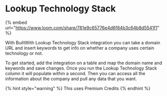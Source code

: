 # Lookup Technology Stack

{% embed url="https://www.loom.com/share/781e9c65776e4d6f84b3c64b8d5541f1" %}

With BuiltWith Lookup Technology Stack integration you can take a domain URL and insert keywords to get info on whether a company uses certain technology or not.

To get started, add the integration on a table and map the domain name and keywords and save changes. Once you run the Lookup Technology Stack column it will populate within a second. Then you can access all the information about the company and pull any data that you want.

{% hint style="warning" %}
This uses Premium Credits
{% endhint %}
